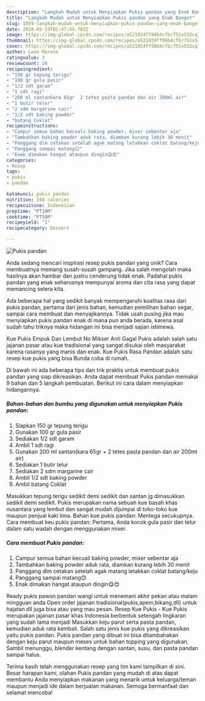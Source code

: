 ```yaml
---
description: "Langkah Mudah untuk Menyiapkan Pukis pandan yang Enak Banget"
title: "Langkah Mudah untuk Menyiapkan Pukis pandan yang Enak Banget"
slug: 1959-langkah-mudah-untuk-menyiapkan-pukis-pandan-yang-enak-banget
date: 2020-05-19T01:47:09.762Z
image: https://img-global.cpcdn.com/recipes/a521924ff98b4cfb/751x532cq70/pukis-pandan-foto-resep-utama.jpg
thumbnail: https://img-global.cpcdn.com/recipes/a521924ff98b4cfb/751x532cq70/pukis-pandan-foto-resep-utama.jpg
cover: https://img-global.cpcdn.com/recipes/a521924ff98b4cfb/751x532cq70/pukis-pandan-foto-resep-utama.jpg
author: Leon Moreno
ratingvalue: 3
reviewcount: 10
recipeingredient:
- "150 gr tepung terigu"
- "100 gr gula pasir"
- "1/2 sdt garam"
- "1 sdt ragi"
- "200 ml santankara 65gr  2 tetes pasta pandan dan air 200ml air"
- "1 butir telur"
- "2 sdm margarine cair"
- "1/2 sdt baking powder"
- "batang Coklat"
recipeinstructions:
- "Campur semua bahan kecuali baking powder, mixer sebentar aja"
- "Tambahkan baking powder aduk rata, diamkan kurang lebih 30 menit"
- "Panggang dlm cetakan setelah agak matang letakkan coklat batang/keju"
- "Panggang sampai matang😊"
- "Enak dimakan hangat ataupun dingin😋😍"
categories:
- Resep
tags:
- pukis
- pandan

katakunci: pukis pandan 
nutrition: 248 calories
recipecuisine: Indonesian
preptime: "PT10M"
cooktime: "PT50M"
recipeyield: "1"
recipecategory: Dessert

---
```



![Pukis pandan](https://img-global.cpcdn.com/recipes/a521924ff98b4cfb/751x532cq70/pukis-pandan-foto-resep-utama.jpg)

Anda sedang mencari inspirasi resep pukis pandan yang unik? Cara membuatnya memang susah-susah gampang. Jika salah mengolah maka hasilnya akan hambar dan justru cenderung tidak enak. Padahal pukis pandan yang enak seharusnya mempunyai aroma dan cita rasa yang dapat memancing selera kita.

Ada beberapa hal yang sedikit banyak mempengaruhi kualitas rasa dari pukis pandan, pertama dari jenis bahan, kemudian pemilihan bahan segar, sampai cara membuat dan menyajikannya. Tidak usah pusing jika mau menyiapkan pukis pandan enak di mana pun anda berada, karena asal sudah tahu triknya maka hidangan ini bisa menjadi sajian istimewa.

Kue Pukis Empuk Dan Lembut No Mikser Anti Gagal Pukis adalah salah satu jajanan pasar atau kue tradisional yang sangat disukai oleh masyarakat karena rasanya yang manis dan enak. Kue Pukis Rasa Pandan adalah satu resep kue pukis yang bisa Bunda coba di rumah.


Di bawah ini ada beberapa tips dan trik praktis untuk membuat pukis pandan yang siap dikreasikan. Anda dapat membuat Pukis pandan memakai 9 bahan dan 5 langkah pembuatan. Berikut ini cara dalam menyiapkan hidangannya.

<!--inarticleads1-->

##### Bahan-bahan dan bumbu yang digunakan untuk menyiapkan Pukis pandan:

1. Siapkan 150 gr tepung terigu
1. Gunakan 100 gr gula pasir
1. Sediakan 1/2 sdt garam
1. Ambil 1 sdt ragi
1. Gunakan 200 ml santan(kara 65gr + 2 tetes pasta pandan dan air 200ml air)
1. Sediakan 1 butir telur
1. Sediakan 2 sdm margarine cair
1. Ambil 1/2 sdt baking powder
1. Ambil batang Coklat


Masukkan tepung terigu sedikit demi sedikit dan santan jg dimasukkan sedikit demi sedikit. Pukis merupakan nama sebuah kue basah khas nusantara yang lembut dan sangat mudah dijumpai di toko-toko kue maupun penjual kaki lima. Bahan kue pukis pandan: Mentega secukupnya. Cara membuat keu pukis pandan: Pertama, Anda kocok gula pasir dan telur dalam satu wadah dengan menggunakan mixer. 

<!--inarticleads2-->

##### Cara membuat Pukis pandan:

1. Campur semua bahan kecuali baking powder, mixer sebentar aja
1. Tambahkan baking powder aduk rata, diamkan kurang lebih 30 menit
1. Panggang dlm cetakan setelah agak matang letakkan coklat batang/keju
1. Panggang sampai matang😊
1. Enak dimakan hangat ataupun dingin😋😍


Ready pukis pawon pandan wangi untuk menemani akhir pekan atau malam mingguan anda Open order jajanan tradisional(pukis,apem,bikang,dll) untuk hajatan dll juga bisa atau yang mau pesan. Resep Kue Pukis - Kue Pukis merupakan jajanan pasar khas Indonesia berbentuk setengah lingkaran yang sudah lama menjadi Masukkan keju parut serta pasta pandan, kemudian aduk rata kembali. Salah satu jenis kue pukis yang dikreasikan yaitu pukis pandan. Pukis pandan yang dibuat ini bisa ditambahakan dengan keju parut maupun meses untuk bahan topping yang digunakan. Sambil menunggu, blender kentang dengan santan, susu, dan pasta pandan sampai halus. 

Terima kasih telah menggunakan resep yang tim kami tampilkan di sini. Besar harapan kami, olahan Pukis pandan yang mudah di atas dapat membantu Anda menyiapkan makanan yang menarik untuk keluarga/teman maupun menjadi ide dalam berjualan makanan. Semoga bermanfaat dan selamat mencoba!
